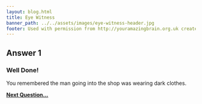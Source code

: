 ```yaml
---
layout: blog.html
title: Eye Witness
banner_path: ../../assets/images/eye-witness-header.jpg
footer: Used with permission from http://youramazingbrain.org.uk created by At-Bristol Science centre
---
```

## Answer 1

### Well Done!

You remembered the man going into the shop was wearing dark clothes.

[**Next Question...**](eye-witness-p4)
